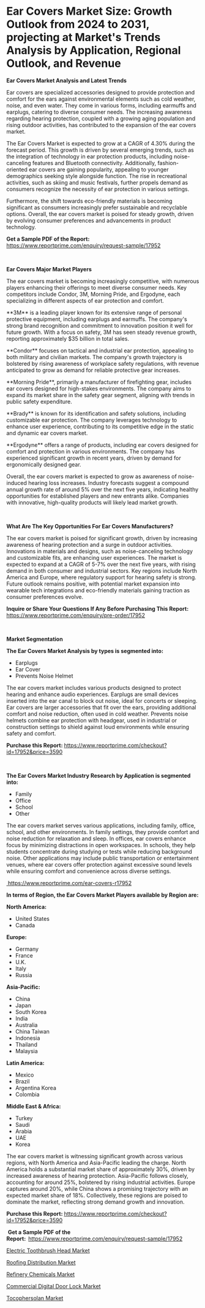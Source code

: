 <p><h1>Ear Covers Market Size: Growth Outlook from 2024 to 2031, projecting at Market's Trends Analysis by Application, Regional Outlook, and Revenue</h1></p><p><strong>Ear Covers Market Analysis and Latest Trends</strong></p>
<p><p>Ear covers are specialized accessories designed to provide protection and comfort for the ears against environmental elements such as cold weather, noise, and even water. They come in various forms, including earmuffs and earplugs, catering to diverse consumer needs. The increasing awareness regarding hearing protection, coupled with a growing aging population and rising outdoor activities, has contributed to the expansion of the ear covers market.</p><p>The Ear Covers Market is expected to grow at a CAGR of 4.30% during the forecast period. This growth is driven by several emerging trends, such as the integration of technology in ear protection products, including noise-canceling features and Bluetooth connectivity. Additionally, fashion-oriented ear covers are gaining popularity, appealing to younger demographics seeking style alongside function. The rise in recreational activities, such as skiing and music festivals, further propels demand as consumers recognize the necessity of ear protection in various settings.</p><p>Furthermore, the shift towards eco-friendly materials is becoming significant as consumers increasingly prefer sustainable and recyclable options. Overall, the ear covers market is poised for steady growth, driven by evolving consumer preferences and advancements in product technology.</p></p>
<p><strong>Get a Sample PDF of the Report:&nbsp;</strong> <a href="https://www.reportprime.com/enquiry/request-sample/17952?utm_campaign=63&utm_medium=2&utm_source=Github&utm_content=ia&utm_term=20112024&utm_id=ear-covers">https://www.reportprime.com/enquiry/request-sample/17952</a></p>
<p>&nbsp;</p>
<p><strong>Ear Covers Major Market Players</strong></p>
<p><p>The ear covers market is becoming increasingly competitive, with numerous players enhancing their offerings to meet diverse consumer needs. Key competitors include Condor, 3M, Morning Pride, and Ergodyne, each specializing in different aspects of ear protection and comfort.</p><p>**3M** is a leading player known for its extensive range of personal protective equipment, including earplugs and earmuffs. The company's strong brand recognition and commitment to innovation position it well for future growth. With a focus on safety, 3M has seen steady revenue growth, reporting approximately $35 billion in total sales.</p><p>**Condor** focuses on tactical and industrial ear protection, appealing to both military and civilian markets. The company's growth trajectory is bolstered by rising awareness of workplace safety regulations, with revenue anticipated to grow as demand for reliable protective gear increases.</p><p>**Morning Pride**, primarily a manufacturer of firefighting gear, includes ear covers designed for high-stakes environments. The company aims to expand its market share in the safety gear segment, aligning with trends in public safety expenditure.</p><p>**Brady** is known for its identification and safety solutions, including customizable ear protection. The company leverages technology to enhance user experience, contributing to its competitive edge in the static and dynamic ear covers market.</p><p>**Ergodyne** offers a range of products, including ear covers designed for comfort and protection in various environments. The company has experienced significant growth in recent years, driven by demand for ergonomically designed gear.</p><p>Overall, the ear covers market is expected to grow as awareness of noise-induced hearing loss increases. Industry forecasts suggest a compound annual growth rate of around 5% over the next five years, indicating healthy opportunities for established players and new entrants alike. Companies with innovative, high-quality products will likely lead market growth.</p></p>
<p>&nbsp;</p>
<p><strong>What Are The Key Opportunities For Ear Covers Manufacturers?</strong></p>
<p><p>The ear covers market is poised for significant growth, driven by increasing awareness of hearing protection and a surge in outdoor activities. Innovations in materials and designs, such as noise-canceling technology and customizable fits, are enhancing user experiences. The market is expected to expand at a CAGR of 5-7% over the next five years, with rising demand in both consumer and industrial sectors. Key regions include North America and Europe, where regulatory support for hearing safety is strong. Future outlook remains positive, with potential market expansion into wearable tech integrations and eco-friendly materials gaining traction as consumer preferences evolve.</p></p>
<p><strong>Inquire or Share Your Questions If Any Before Purchasing This Report:</strong> <a href="https://www.reportprime.com/enquiry/pre-order/17952?utm_campaign=63&utm_medium=2&utm_source=Github&utm_content=ia&utm_term=20112024&utm_id=ear-covers">https://www.reportprime.com/enquiry/pre-order/17952</a></p>
<p>&nbsp;</p>
<p><strong>Market Segmentation</strong></p>
<p><strong>The Ear Covers Market Analysis by types is segmented into:</strong></p>
<p><ul><li>Earplugs</li><li>Ear Cover</li><li>Prevents Noise Helmet</li></ul></p>
<p><p>The ear covers market includes various products designed to protect hearing and enhance audio experiences. Earplugs are small devices inserted into the ear canal to block out noise, ideal for concerts or sleeping. Ear covers are larger accessories that fit over the ears, providing additional comfort and noise reduction, often used in cold weather. Prevents noise helmets combine ear protection with headgear, used in industrial or construction settings to shield against loud environments while ensuring safety and comfort.</p></p>
<p><strong>Purchase this Report:&nbsp;</strong><a href="https://www.reportprime.com/checkout?id=17952&price=3590&utm_campaign=63&utm_medium=2&utm_source=Github&utm_content=ia&utm_term=20112024&utm_id=ear-covers">https://www.reportprime.com/checkout?id=17952&price=3590</a></p>
<p>&nbsp;</p>
<p><strong>The Ear Covers Market Industry Research by Application is segmented into:</strong></p>
<p><ul><li>Family</li><li>Office</li><li>School</li><li>Other</li></ul></p>
<p><p>The ear covers market serves various applications, including family, office, school, and other environments. In family settings, they provide comfort and noise reduction for relaxation and sleep. In offices, ear covers enhance focus by minimizing distractions in open workspaces. In schools, they help students concentrate during studying or tests while reducing background noise. Other applications may include public transportation or entertainment venues, where ear covers offer protection against excessive sound levels while ensuring comfort and convenience across diverse settings.</p></p>
<p><a href="https://www.reportprime.com/ear-covers-r17952?utm_campaign=63&utm_medium=2&utm_source=Github&utm_content=ia&utm_term=20112024&utm_id=ear-covers">&nbsp;https://www.reportprime.com/ear-covers-r17952</a></p>
<p><strong>In terms of Region, the Ear Covers Market Players available by Region are:</strong></p>
<p>
    <p> <strong> North America: </strong>
        <ul>
            <li>United States</li>
            <li>Canada</li>
        </ul>
        </p> 
    <p> <strong> Europe: </strong>
        <ul>
            <li>Germany</li>
            <li>France</li>
            <li>U.K.</li>
            <li>Italy</li>
            <li>Russia</li>
        </ul>
        </p> 
    <p> <strong> Asia-Pacific: </strong>
        <ul>
            <li>China</li>
            <li>Japan</li>
            <li>South Korea</li>
            <li>India</li>
            <li>Australia</li>
            <li>China Taiwan</li>
            <li>Indonesia</li>
            <li>Thailand</li>
            <li>Malaysia</li>
        </ul>
        </p> 
    <p> <strong> Latin America: </strong>
        <ul>
            <li>Mexico</li>
            <li>Brazil</li>
            <li>Argentina Korea</li>
            <li>Colombia</li>
        </ul>
        </p> 
    <p> <strong> Middle East & Africa: </strong>
        <ul>
            <li>Turkey</li>
            <li>Saudi</li>
            <li>Arabia</li>
            <li>UAE</li>
            <li>Korea</li>
        </ul>
    </p>
    </p>
<p><p>The ear covers market is witnessing significant growth across various regions, with North America and Asia-Pacific leading the charge. North America holds a substantial market share of approximately 30%, driven by increased awareness of hearing protection. Asia-Pacific follows closely, accounting for around 25%, bolstered by rising industrial activities. Europe captures around 20%, while China shows a promising trajectory with an expected market share of 18%. Collectively, these regions are poised to dominate the market, reflecting strong demand growth and innovation.</p></p>
<p><strong>Purchase this Report: </strong><a href="https://www.reportprime.com/checkout?id=17952&price=3590&utm_campaign=63&utm_medium=2&utm_source=Github&utm_content=ia&utm_term=20112024&utm_id=ear-covers">https://www.reportprime.com/checkout?id=17952&price=3590</a></p>
<p>&nbsp;<strong>Get a Sample PDF of the Report:&nbsp;&nbsp;</strong><a href="https://www.reportprime.com/enquiry/request-sample/17952?utm_campaign=63&utm_medium=2&utm_source=Github&utm_content=ia&utm_term=20112024&utm_id=ear-covers">https://www.reportprime.com/enquiry/request-sample/17952</a></p>
<p><strong></strong></p>
<p><p><a href="https://github.com/JubayerMia832/Market-Research-Report-List-1/blob/main/electric-toothbrush-head-market.md?utm_campaign=63&utm_medium=2&utm_source=Github&utm_content=ia&utm_term=20112024&utm_id=ear-covers">Electric Toothbrush Head Market</a></p><p><a href="https://issuu.com/reportprime-2/docs/roofing-distribution-market-size-20_1af1897e3d3401?utm_campaign=63&utm_medium=2&utm_source=Github&utm_content=ia&utm_term=20112024&utm_id=ear-covers">Roofing Distribution Market</a></p><p><a href="https://issuu.com/reportprime-2/docs/refinery-chemicals-market-size-2030_2823973daa7b4c?utm_campaign=63&utm_medium=2&utm_source=Github&utm_content=ia&utm_term=20112024&utm_id=ear-covers">Refinery Chemicals Market</a></p><p><a href="https://github.com/ygfu6u/Market-Research-Report-List-1/blob/main/commercial-digital-door-lock-market.md?utm_campaign=63&utm_medium=2&utm_source=Github&utm_content=ia&utm_term=20112024&utm_id=ear-covers">Commercial Digital Door Lock Market</a></p><p><a href="https://www.linkedin.com/pulse/global-tocophersolan-market-share-growth-opportunities-growing-rr4ac?utm_campaign=63&utm_medium=2&utm_source=Github&utm_content=ia&utm_term=20112024&utm_id=ear-covers">Tocophersolan Market</a></p></p>